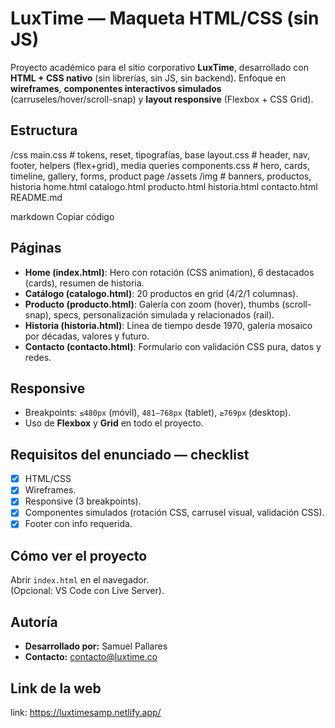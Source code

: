 # LuxTime — Maqueta HTML/CSS (sin JS)

Proyecto académico para el sitio corporativo **LuxTime**, desarrollado con **HTML + CSS nativo** (sin librerías, sin JS, sin backend). Enfoque en **wireframes**, **componentes interactivos simulados** (carruseles/hover/scroll-snap) y **layout responsive** (Flexbox + CSS Grid).

## Estructura
/css
main.css # tokens, reset, tipografías, base
layout.css # header, nav, footer, helpers (flex+grid), media queries
components.css # hero, cards, timeline, gallery, forms, product page
/assets
/img # banners, productos, historia
home.html
catalogo.html
producto.html
historia.html
contacto.html
README.md

markdown
Copiar código

## Páginas
- **Home (index.html)**: Hero con rotación (CSS animation), 6 destacados (cards), resumen de historia.
- **Catálogo (catalogo.html)**: 20 productos en grid (4/2/1 columnas).
- **Producto (producto.html)**: Galería con zoom (hover), thumbs (scroll-snap), specs, personalización simulada y relacionados (rail).
- **Historia (historia.html)**: Línea de tiempo desde 1970, galería mosaico por décadas, valores y futuro.
- **Contacto (contacto.html)**: Formulario con validación CSS pura, datos y redes.

## Responsive
- Breakpoints: `≤480px` (móvil), `481–768px` (tablet), `≥769px` (desktop).
- Uso de **Flexbox** y **Grid** en todo el proyecto.

## Requisitos del enunciado — checklist
- [x] HTML/CSS 
- [x] Wireframes.
- [x] Responsive (3 breakpoints).
- [x] Componentes simulados (rotación CSS, carrusel visual, validación CSS).
- [x] Footer con info requerida.

## Cómo ver el proyecto
Abrir `index.html` en el navegador.  
(Opcional: VS Code con Live Server).

## Autoría
- **Desarrollado por:** Samuel Pallares  
- **Contacto:** contacto@luxtime.co

## Link de la web
link: https://luxtimesamp.netlify.app/